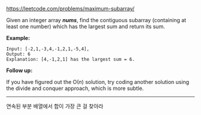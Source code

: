 https://leetcode.com/problems/maximum-subarray/

Given an integer array ***nums***, find the contiguous subarray (containing at least one number) which has the largest sum and return its sum.

**Example:**

~~~
Input: [-2,1,-3,4,-1,2,1,-5,4],
Output: 6
Explanation: [4,-1,2,1] has the largest sum = 6.
~~~
**Follow up:**

If you have figured out the O(*n*) solution, try coding another solution using the divide and conquer approach, which is more subtle.

----

연속된 부분 배열에서 합이 가장 큰 걸 찾아라